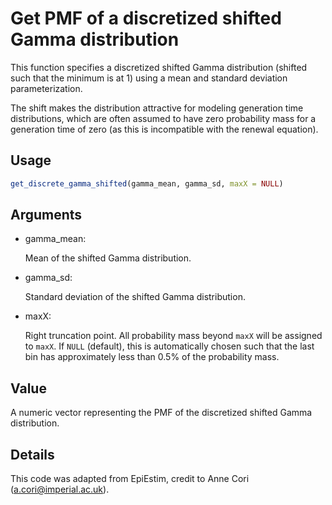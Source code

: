 # Get PMF of a discretized shifted Gamma distribution

This function specifies a discretized shifted Gamma distribution
(shifted such that the minimum is at 1) using a mean and standard
deviation parameterization.

The shift makes the distribution attractive for modeling generation time
distributions, which are often assumed to have zero probability mass for
a generation time of zero (as this is incompatible with the renewal
equation).

## Usage

``` r
get_discrete_gamma_shifted(gamma_mean, gamma_sd, maxX = NULL)
```

## Arguments

- gamma_mean:

  Mean of the shifted Gamma distribution.

- gamma_sd:

  Standard deviation of the shifted Gamma distribution.

- maxX:

  Right truncation point. All probability mass beyond `maxX` will be
  assigned to `maxX`. If `NULL` (default), this is automatically chosen
  such that the last bin has approximately less than 0.5% of the
  probability mass.

## Value

A numeric vector representing the PMF of the discretized shifted Gamma
distribution.

## Details

This code was adapted from EpiEstim, credit to Anne Cori
(a.cori@imperial.ac.uk).
